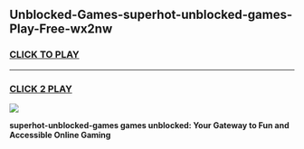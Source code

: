 
## Unblocked-Games-superhot-unblocked-games-Play-Free-wx2nw
<h3>
<a href="https://premium76.site?title=superhot-unblocked-games&ref=12A">CLICK TO PLAY</a></h3>
<hr>

<h3>
<a href="https://premium76.site?title=superhot-unblocked-games&ref=12A">CLICK 2 PLAY</a>
  
</h3>

<a href="https://premium76.site?title=superhot-unblocked-games&ref=12A"><img src="https://clearcache.store/games.png"></a>


**superhot-unblocked-games games unblocked: Your Gateway to Fun and Accessible Online Gaming**
